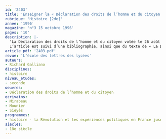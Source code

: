```yaml
---
id: '2403'
title: 'Enseigner la « Déclaration des droits de l’homme et du citoyen » '
rubrique: 'Histoire [2de]'
annee: '1996'
magazine: 'n°3 15 octobre 1996'
pages: '10'
description: |-
  'La Déclaration des droits de l’homme et du citoyen votée le 26 août 1789 par l’Assemblée constituante représente, outre l’« acte de décès » de l’Ancien Régime, une éclatante synthèse de la philosophie politique du droit naturel. Elle apparaît comme un acte fondateur jetant les bases juridiques et politiques de la France contemporaine. Passage obligé de la progression d’une classe de seconde, ce texte revêt une valeur patrimoniale, mais aussi et surtout il s’ouvre à l’universel. Ce sont ces caractères exemplaires qui doivent éveiller la conscience civique de nos jeunes élèves ainsi que leur rapport à l’histoire des idées politiques.
  L’article est suivi d’une bibliographie, ainsi que du texte de « La Déclaration des droits de l’homme ».'
article_pdf: '2403.pdf'
revue: 'L’école des lettres des lycées'
auteurs:
- Richard Galliano
disciplines:
- histoire
niveau_etudes:
- seconde
oeuvres:
- Déclaration des droits de l’homme et du citoyen
ecrivains:
- Mirabeau
- Mounier
- Sieyès
programmes:
- histoire - la Révolution et les expériences politiques en France jusqu’en 1851
siecles:
- 18e siècle
---
```

